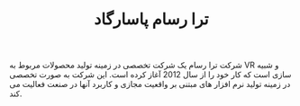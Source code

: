﻿---
layout: post
title: ترا رسام پاسارگاد
name_en: terraunity
company_slug: terraunity
logo: 
cover: 
company_count:
founded:
location: ""
total_review: 
total_interview: 
salary_avg: 
salary_min: 
salary_max: 
rate: 
view_count: 
industry: کامپیوتر، فناوری اطلاعات و اینترنت
city: تهران, تهران
size_en: S
size: 2-10 نفر
site: https://terraunity.com/
---

شرکت ترا رسام یک شرکت تخصصی در زمینه تولید محصولات مربوط به VR و شبیه سازی است که کار خود را از سال 2012 آغاز کرده است. این شرکت به صورت تخصصی در زمینه تولید نرم افزار های مبتنی بر واقعیت مجازی و کاربرد آنها در صنعت فعالیت می کند.



